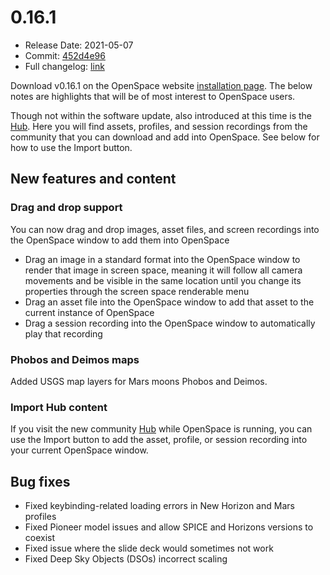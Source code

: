 # 0.16.1
  - Release Date: 2021-05-07
  - Commit: [452d4e96](https://github.com/OpenSpace/OpenSpace/commit/452d4e9626c58629709c7ed061fedc7141964727)
  - Full changelog: [link](https://github.com/OpenSpace/OpenSpace/releases/tag/releases%2Fv0.16.1)

Download v0.16.1 on the OpenSpace website [installation page](https://openspaceproject.com/version0161). The below notes are highlights that will be of most interest to OpenSpace users.

Though not within the software update, also introduced at this time is the [Hub](http://hub.openspaceproject.com/). Here you will find assets, profiles, and session recordings from the community that you can download and add into OpenSpace. See below for how to use the Import button.


## New features and content
### Drag and drop support
You can now drag and drop images, asset files, and screen recordings into the OpenSpace window to add them into OpenSpace
  - Drag an image in a standard format into the OpenSpace window to render that image in screen space, meaning it will follow all camera movements and be visible in the same location until you change its properties through the screen space renderable menu
  - Drag an asset file into the OpenSpace window to add that asset to the current instance of OpenSpace
  - Drag a session recording into the OpenSpace window to automatically play that recording

### Phobos and Deimos maps
Added USGS map layers for Mars moons Phobos and Deimos.

### Import Hub content
If you visit the new community [Hub](http://hub.openspaceproject.com/) while OpenSpace is running, you can use the Import button to add the asset, profile, or session recording into your current OpenSpace window.


## Bug fixes
  - Fixed keybinding-related loading errors in New Horizon and Mars profiles
  - Fixed Pioneer model issues and allow SPICE and Horizons versions to coexist
  - Fixed issue where the slide deck would sometimes not work
  - Fixed Deep Sky Objects (DSOs) incorrect scaling
